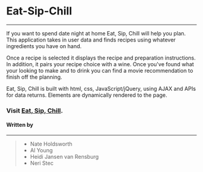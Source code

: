 # Eat-Sip-Chill
___

If you want to spend date night at home Eat, Sip, Chill will help you plan.  This application takes in user data and finds recipes using whatever ingredients you have on hand.  

Once a recipe is selected it displays the recipe and preparation instructions.  In addition, it pairs your recipe choice with a wine.  Once you've found what your looking to make and to drink you can find a movie recommendation to finish off the planning.

Eat, Sip, Chill is built with html, css, JavaScript/jQuery, using AJAX and APIs for data returns.  Elements are dynamically rendered to the page.  

### Visit [Eat, Sip, Chill](https://nholdsworth.github.io/Class-Project-1/).




#### Written by
---

> * Nate Holdsworth
> * Al Young
> * Heidi Jansen van Rensburg
> * Neri Stec